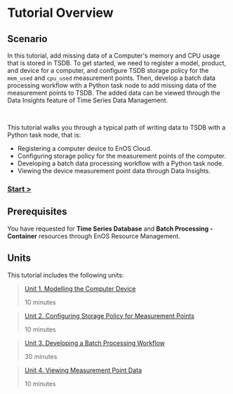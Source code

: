 # Tutorial Overview

## Scenario

In this tutorial, add missing data of a Computer's memory and CPU usage that is stored in TSDB. To get started, we need to register a model, product, and device for a computer, and configure TSDB storage policy for the ``mem_used`` and ``cpu_used`` measurement points. Then, develop a batch data processing workflow with a Python task node to add missing data of the measurement points to TSDB. The added data can be viewed through the Data Insights feature of Time Series Data Management.

<br />

This tutorial walks you through a typical path of writing data to TSDB with a Python task node, that is:

- Registering a computer device to EnOS Cloud.
- Configuring storage policy for the measurement points of the computer.
- Developing a batch data processing workflow with a Python task node.
- Viewing the device measurement point data through Data Insights.

### [Start >](modelling_device)

## Prerequisites

You have requested for **Time Series Database** and **Batch Processing - Container** resources through EnOS Resource Management.

## Units

This tutorial includes the following units:

> [Unit 1. Modelling the Computer Device](modelling_device)
>
> 10 minutes

> [Unit 2. Configuring Storage Policy for Measurement Points](configuring_storage_policy)
>
> 10 minutes

> [Unit 3. Developing a Batch Processing Workflow](developing_workflow)
>
> 30 minutes

> [Unit 4. Viewing Measurement Point Data](viewing_added_data)
>
> 10 minutes
